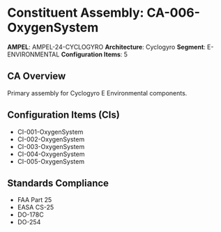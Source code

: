 # Constituent Assembly: CA-006-OxygenSystem

**AMPEL**: AMPEL-24-CYCLOGYRO
**Architecture**: Cyclogyro
**Segment**: E-ENVIRONMENTAL
**Configuration Items**: 5

## CA Overview
Primary assembly for Cyclogyro E Environmental components.

## Configuration Items (CIs)
- CI-001-OxygenSystem
- CI-002-OxygenSystem
- CI-003-OxygenSystem
- CI-004-OxygenSystem
- CI-005-OxygenSystem

## Standards Compliance
- FAA Part 25
- EASA CS-25
- DO-178C
- DO-254
